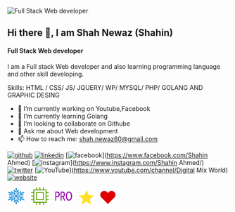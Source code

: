 ![Full Stack Web developer](https://scontent.fcgp17-1.fna.fbcdn.net/v/t1.6435-9/103373704_3237617366289661_6898424459967694655_n.jpg?_nc_cat=108&ccb=1-5&_nc_sid=e3f864&_nc_eui2=AeFKIDMv5s0CrleMFzgrlxIoNQ1i6QqTP_g1DWLpCpM_-JO0j5vhcmJAlrXeFCQLZbNJgL4j9GwPdhsJzUhoL3Cx&_nc_ohc=hNHJJiwJBfQAX--YakV&_nc_ht=scontent.fcgp17-1.fna&oh=00_AT9tAC7RYQPQeFW4HRVxW4AN7bOXdZMoMxpy5Smgt9tVmw&oe=623EE72C)

## Hi there 👋, I am Shah Newaz (Shahin)
#### Full Stack Web developer

I am a Full stack Web developer and also learning programming language and other skill developing.

Skills:  HTML / CSS/ JS/ JQUERY/ WP/ MYSQL/ PHP/ GOLANG AND GRAPHIC DESING

- 🔭 I’m currently working on Youtube,Facebook 
- 🌱 I’m currently learning Golang 
- 👯 I’m looking to collaborate on Githube 
- 💬 Ask me about Web development 
- 📫 How to reach me: shah.newaz60@gmail.com 


[<img src='https://cdn.jsdelivr.net/npm/simple-icons@3.0.1/icons/github.svg' alt='github' height='40'>](https://github.com/https://github.com/Shahin415)  [<img src='https://cdn.jsdelivr.net/npm/simple-icons@3.0.1/icons/linkedin.svg' alt='linkedin' height='40'>](https://www.linkedin.com/feed/?trk=eml-comm_invm-b-logo_home-remind2013 )  [<img src='https://cdn.jsdelivr.net/npm/simple-icons@3.0.1/icons/facebook.svg' alt='facebook' height='40'>](https://www.facebook.com/Shahin Ahmed)  [<img src='https://cdn.jsdelivr.net/npm/simple-icons@3.0.1/icons/instagram.svg' alt='instagram' height='40'>](https://www.instagram.com/Shahin Ahmed/)  [<img src='https://cdn.jsdelivr.net/npm/simple-icons@3.0.1/icons/twitter.svg' alt='twitter' height='40'>](https://twitter.com/MDSHAHI71310692)  [<img src='https://cdn.jsdelivr.net/npm/simple-icons@3.0.1/icons/youtube.svg' alt='YouTube' height='40'>](https://www.youtube.com/channel/Digital Mix World)  [<img src='https://cdn.jsdelivr.net/npm/simple-icons@3.0.1/icons/icloud.svg' alt='website' height='40'>](shahinwd.com)  

<a href='https://archiveprogram.github.com/'><img src='https://raw.githubusercontent.com/acervenky/animated-github-badges/master/assets/acbadge.gif' width='40' height='40'></a> <a href='https://docs.github.com/en/developers'><img src='https://raw.githubusercontent.com/acervenky/animated-github-badges/master/assets/devbadge.gif' width='40' height='40'></a> <a href='https://github.com/pricing'><img src='https://raw.githubusercontent.com/acervenky/animated-github-badges/master/assets/pro.gif' width='40' height='40'></a> <a href='https://stars.github.com/'><img src='https://raw.githubusercontent.com/acervenky/animated-github-badges/master/assets/starbadge.gif' width='35' height='35'></a> <a href='https://docs.github.com/en/github/supporting-the-open-source-community-with-github-sponsors'><img src='https://raw.githubusercontent.com/acervenky/animated-github-badges/master/assets/sponsorbadge.gif' width='35' height='35'></a> 



